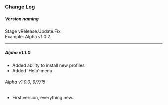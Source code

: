 ### Change Log

##### Version naming
Stage vRelease.Update.Fix <br>
Example: Alpha v1.0.2

<hr>

##### Alpha v1.1.0 <br>
* Added ability to install new profiles
* Added 'Help' menu

###### Alpha v1.0.0, 9/7/15 <br>
* First version, everything new...
